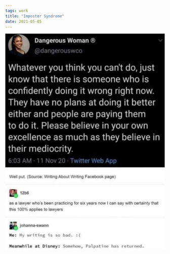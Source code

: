 ```yaml
---
tags: work
title: "Impostor Syndrome"
date: 2021-05-05
---
```




![badatjob.jpg](https://raw.githubusercontent.com/muneer78/muneer78.github.io/master/images/badatjob.jpg)
        